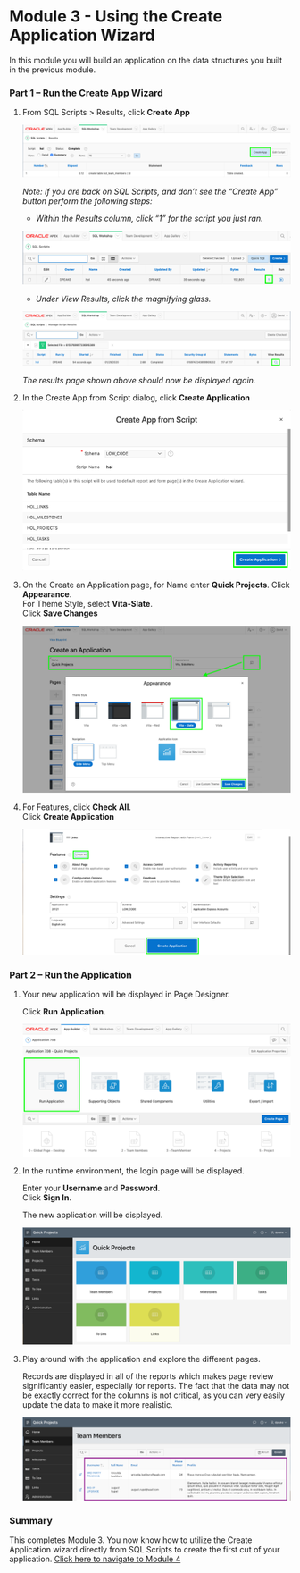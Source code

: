 # Module 3 - Using the Create Application Wizard

In this module you will build an application on the data structures you built in the previous module.

### **Part 1** – Run the Create App Wizard

1. From SQL Scripts > Results, click **Create App**

    ![](images/3/go-create-app.png) 

    *Note: If you are back on SQL Scripts, and don’t see the “Create App” button perform the following steps:* 
    - *Within the Results column, click “1” for the script you just ran.*

    ![](images/3/alt-create-app.png) 

    - *Under View Results, click the magnifying glass.*

    ![](images/3/alt-create-app2.png) 
    
    *The results page shown above should now be displayed again.*

2. In the Create App from Script dialog, click **Create Application**

    ![](images/3/app-from-script.png) 

3.  On the Create an Application page, for Name enter **Quick Projects**.
    Click **Appearance**.    
    For Theme Style, select **Vita-Slate**.     
    Click **Save Changes**

    ![](images/3/name-app.png) 
    
4. For Features, click **Check All**.   
    Click **Create Application**

    ![](images/3/all-features.png) 
    
### **Part 2** – Run the Application

1. Your new application will be displayed in Page Designer.

    Click **Run Application**.

    ![](images/3/pd.png) 
    
2. In the runtime environment, the login page will be displayed.

    Enter your **Username** and **Password**.   
    Click **Sign In**.
    
    The new application will be displayed.
    
    ![](images/3/runtime.png) 
    
3. Play around with the application and explore the different pages.

    Records are displayed in all of the reports which makes page review significantly easier, especially for reports. The fact that the data may not be exactly correct for the columns is not critical, as you can very easily update the data to make it more realistic.
        
    ![](images/3/show-team-members.png) 

### Summary
This completes Module 3. You now know how to utilize the Create Application wizard directly from SQL Scripts to create the first cut of your application. [Click here to navigate to Module 4](4-regen-app.md)
    
